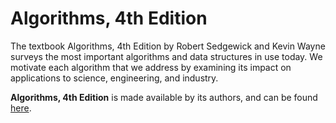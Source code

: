 # Algorithms, 4th Edition

The textbook Algorithms, 4th Edition by Robert Sedgewick and Kevin Wayne surveys the most important algorithms and data structures in use today. We motivate each algorithm that we address by examining its impact on applications to science, engineering, and industry.

**Algorithms, 4th Edition** is made available by its authors, and can be found [here](https://algs4.cs.princeton.edu/home/).
